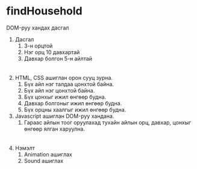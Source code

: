# findHousehold
DOM-руу хандах дасгал





<ol>
  <li>Дасгал
     <ol>
       <li>3-н орцтой</li>
       <li>Нэг орц 10 давхартай</li>
       <li>Давхар болгон 5-н айлтай</li> 
    </ol>
      <br>
  <br>
    </li>
  
  
  <li>HTML, CSS ашиглан орон сууц зурна.
     <ol>
       <li>Бүх айл нэг талдаа цонхтой байна.</li>
       <li>Бүх айл нэг цонхтой байна.</li>
       <li>Бүх цонхыг ижил өнгөөр будна.</li> 
       <li>Давхар болгоныг ижил өнгөөр будна.</li>
       <li>Бүх орцны хаалгыг ижил өнгөөр будна.</li>
    </ol>
    </li>
  <li>Javascript ашиглан DOM-руу хандана.
    <ol>
      <li>Гараас айлын тоог оруулахад тухайн айлын орц, давхар, цонхыг өнгөөр ялган харуулна.</li>
    </ol>
  </li>
  
  <br>
  <br>
  
  <li>Нэмэлт
    <ol>
      <li>Animation ашиглах</li>
      <li>Sound ашиглах</li>
    </ol>
  </li>
</ol>
